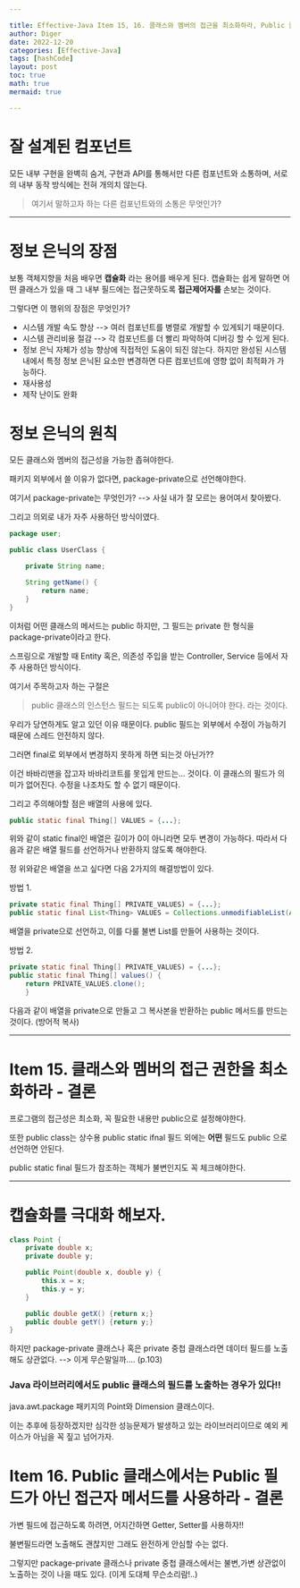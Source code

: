 ```yaml
---

title: Effective-Java Item 15, 16. 클래스와 멤버의 접근을 최소화하라, Public 클래스에서는 Public 필드가 아닌 접근자 메서드를 사용하라.
author: Diger
date: 2022-12-20
categories: [Effective-Java]
tags: [hashCode]
layout: post
toc: true
math: true
mermaid: true

---
```


# 잘 설계된 컴포넌트

모든 내부 구현을 완벽히 숨겨, 구현과 API를 통해서만 다른 컴포넌트와 소통하며, 서로의 내부 동작 방식에는 전혀 개의치 않는다.

> 여기서 말하고자 하는 다른 컴포넌트와의 소통은 무엇인가?

---

# 정보 은닉의 장점

보통 객체지향을 처음 배우면 **캡슐화** 라는 용어를 배우게 된다. 캡슐화는 쉽게 말하면 어떤 클래스가 있을 때 그 내부 필드에는 접근못하도록 **접근제어자를** 손보는 것이다.

그렇다면 이 행위의 장점은 무엇인가?

- 시스템 개발 속도 향상 --> 여러 컴포넌트를 병렬로 개발할 수 있게되기 때문이다.
- 시스템 관리비용 절감 --> 각 컴포넌트를 더 빨리 파악하여 디버깅 할 수 있게 된다.
- 정보 은닉 자체가 성능 향상에 직접적인 도움이 되진 않는다. 하지만 완성된 시스템 내에서 특정 정보 은닉된 요소만 변경하면 다른 컴포넌트에 영향 없이 최적화가 가능하다.
- 재사용성
- 제작 난이도 완화

# 정보 은닉의 원칙

모든 클래스와 멤버의 접근성을 가능한 좁혀야한다.

패키지 외부에서 쓸 이유가 없다면, package-private으로 선언해야한다.

여기서 package-private는 무엇인가? --> 사실 내가 잘 모르는 용어여서 찾아봤다.

그리고 의외로 내가 자주 사용하던 방식이였다.

```java
package user;

public class UserClass {

	private String name;

	String getName() {
		return name;
	}
}
```
이처럼 어떤 클래스의 메서드는 public 하지만, 그 필드는 private 한 형식을 package-private이라고 한다.

스프링으로 개발할 때 Entity 혹은, 의존성 주입을 받는 Controller, Service 등에서 자주 사용하던 방식이다.

여기서 주목하고자 하는 구절은

> public 클래스의 인스턴스 필드는 되도록 public이 아니어야 한다. 라는 것이다.

우리가 당연하게도 알고 있던 이유 때문이다. public 필드는 외부에서 수정이 가능하기 때문에 스레드 안전하지 않다.

그러면 final로 외부에서 변경하지 못하게 하면 되는것 아닌가??

이건 바바리맨을 잡고자 바바리코트를 못입게 만드는... 것이다. 이 클래스의 필드가 의미가 없어진다. 수정을 나조차도 할 수 없기 때문이다.

그리고 주의해야할 점은 배열의 사용에 있다.

```java
public static final Thing[] VALUES = {...};
```

위와 같이 static final인 배열은 길이가 0이 아니라면 모두 변경이 가능하다. 따라서 다음과 같은 배열 필드를 선언하거나 반환하지 않도록 해야한다.


정 위와같은 배열을 쓰고 싶다면 다음 2가지의 해결방법이 있다.

방법 1.
```java
private static final Thing[] PRIVATE_VALUES) = {...};
public static final List<Thing> VALUES = Collections.unmodifiableList(Arrays.asList(PRIVATE_VALUES));
```
배열을 private으로 선언하고, 이를 다룰 불변 List를 만들어 사용하는 것이다.

방법 2.
```java
private static final Thing[] PRIVATE_VALUES) = {...};
public static final Thing[] values() {
    return PRIVATE_VALUES.clone();
    }
```

다음과 같이 배열을 private으로 만들고 그 복사본을 반환하는 public 메서드를 만드는 것이다. (방어적 복사)

---

# Item 15. 클래스와 멤버의 접근 권한을 최소화하라 - 결론

프로그램의 접근성은 최소화, 꼭 필요한 내용만 public으로 설정해야한다.

또한 public class는 상수용 public static ifnal 필드 외에는 **어떤** 필드도 public 으로 선언하면 안된다.

public static final 필드가 참조하는 객체가 불변인지도 꼭 체크해야한다.

---

# 캡슐화를 극대화 해보자.

```java
class Point {
    private double x;
    private double y;

    public Point(double x, double y) {
        this.x = x;
        this.y = y;
    }

    public double getX() {return x;}
    public double getY() {return y;}
}
```

하지만 package-private 클래스나 혹은 private 중첩 클래스라면 데이터 필드를 노출해도 상관없다. --> 이게 무슨말일까.... (p.103)

### Java 라이브러리에서도 public 클래스의 필드를 노출하는 경우가 있다!!

java.awt.package 패키지의 Point와 Dimension 클래스이다.

이는 추후에 등장하겠지만 심각한 성능문제가 발생하고 있는 라이브러리이므로 예외 케이스가 아님을 꼭 짚고 넘어가자.


# Item 16. Public 클래스에서는 Public 필드가 아닌 접근자 메서드를 사용하라 - 결론

가변 필드에 접근하도록 하려면, 어지간하면 Getter, Setter를 사용하자!!

불변필드라면 노출해도 괜찮지만 그래도 완전하게 안심할 수는 없다.

그렇지만 package-private 클래스나 private 중첩 클래스에서는 불변,가변 상관없이 노출하는 것이 나을 때도 있다. (이게 도대체 무슨소리람!..)
